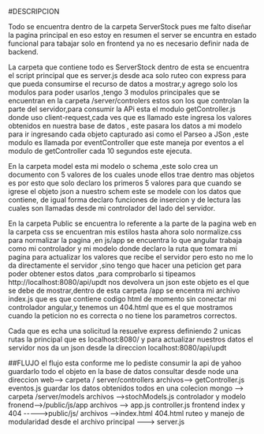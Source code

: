 #DESCRIPCION

Todo se encuentra dentro de la carpeta ServerStock pues me falto diseñar la pagina principal en eso estoy en resumen el server se encuntra en estado funcional para tabajar solo en frontend ya no es necesario definir nada de backend.
 

La carpeta que contiene todo es ServerStock dentro de esta se encuentra el script principal que es server.js desde aca solo ruteo con express para que pueda consumirse el recurso de datos a mostrar,y agrego solo los modulos para poder usarlos ,tengo 3 modulos principales que se encuentran en la carpeta /server/controlers estos son los que controlan la parte del servidor,para  consumir la APi esta el modulo getController.js donde  uso client-request,cada ves que es llamado este ingresa los valores obtenidos en nuestra base de datos , este pasara los datos a mi modelo para ir ingresando cada objeto capturado asi como el Parseo a JSon ,este modulo es llamada por eventController que este maneja por eventos a el modulo de getController cada 10 segundos este ejecuta. 

En  la carpeta model esta mi modelo o schema ,este solo crea un documento con  5 valores de los cuales unode ellos trae dentro mas objetos es por esto que solo declaro los primeros 5 valores para que cuando se igrese el objeto json a nuestro schem este se modele con los datos que contiene, de igual forma declaro funciones de insercion y de lectura las cuales son llamadas desde mi controlador del lado del servidor.  


En la carpeta Public se encuentra lo referente a la parte de la pagina web en la carpeta css se encuentran mis estilos hasta ahora solo normalize.css para normalizar la pagina ,en js/app se encuentra lo que angular trabaja como mi controlador y mi modelo 
donde declaro la ruta que tomara mi pagina para actualizar los valores que recibe el servidor pero esto no me lo da directamente el servidor ,sino tengo que hacer una peticion get para poder obtener estos datos ,para comprobarlo si tipeamos http://localhost:8080/api/updt nos devolvera un json este objeto es el que se debe de mostrar,dentro de esta carpeta /app se encentra mi archivo index.js que es que contiene codigo html de momento sin conectar mi controlador angular,y tenemos un 404.html que es el que mostramos cuando la peticion no es correcta o no tiene los parametros correctos.

Cada que es echa una solicitud la resuelve express definiendo 2 unicas rutas la principal que es localhost:8080/  y para actualizar nuestros datos el servidor nos da un json desde la direccion localhost:8080/api/updt

##FLUJO 
el flujo esta conforme me lo pediste consumir la api de yahoo guardarlo todo el objeto en la base de datos 
consultar desde node una direccion web--> carpeta / server/controllers  archivos--> getController.js eventos.js
guardar los datos obtenidos todos en una colecion mongo --> carpeta /server/models archivos -->stochModels.js
controlador y modelo  fronend-->/public/js/app  archivos --> app.js   controller.js
frontend index y 404 ----->public/js/   archivos -->index.html 404.html
ruteo y manejo de modularidad desde el archivo principal ---> server.js
  




